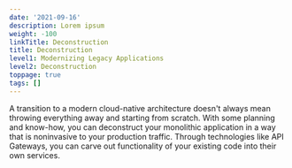 ```yaml
---
date: '2021-09-16'
description: Lorem ipsum
weight: -100
linkTitle: Deconstruction
title: Deconstruction
level1: Modernizing Legacy Applications
level2: Deconstruction
toppage: true
tags: []
---
```


A transition to a modern cloud-native architecture doesn't always mean throwing everything away and starting from scratch. With some planning and know-how, you can deconstruct your monolithic application in a way that is noninvasive to your production traffic. Through technologies like API Gateways, you can carve out functionality of your existing code into their own services.